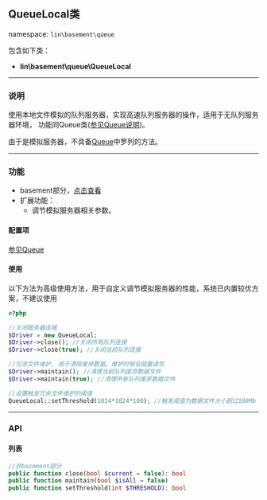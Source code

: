 QueueLocal类
----
namespace: `lin\basement\queue`

包含如下类：

* **lin\basement\queue\QueueLocal**


---

### 说明

使用本地文件模拟的队列服务器，实现高速队列服务器的操作，适用于无队列服务器环境，
功能同Queue类([参见Queue说明](Queue.md))。

由于是模拟服务器，不具备[Queue](Queue.md)中罗列的方法。


---

### 功能

* basement部分，[点击查看](../../docs_basement/ServerQueue.md)
* 扩展功能：
    * 调节模拟服务器相关参数。


#### 配置项

[参见Queue](Queue.md)

#### 使用

以下方法为高级使用方法，用于自定义调节模拟服务器的性能，系统已内置较优方案，不建议使用
~~~php
<?php

//关闭服务器连接
$Driver = new QueueLocal;
$Driver->close(); //关闭所有队列连接
$Driver->close(true); //关闭当前队列连接

//冗余文件维护, 用于清除废弃数据。维护时候会阻塞读写
$Driver->maintain(); //清理当前队列废弃数据文件
$Driver->maintain(true); //清理所有队列废弃数据文件

//设置触发冗余文件维护的阈值
QueueLocal::setThreshold(1024*1024*100); //触发阈值为数据文件大小超过100Mb
~~~

---


### API

#### 列表
~~~php
//非basement部分
public function close(bool $current = false): bool
public function maintain(bool $isAll = false)
public function setThreshold(int $THRESHOLD): bool
~~~
